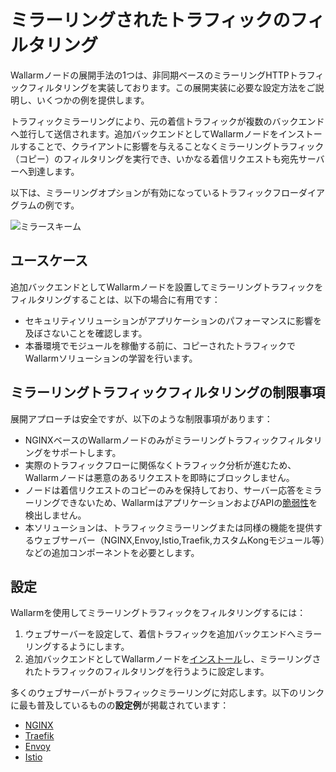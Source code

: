 # ミラーリングされたトラフィックのフィルタリング

Wallarmノードの展開手法の1つは、非同期ベースのミラーリングHTTPトラフィックフィルタリングを実装しております。この展開実装に必要な設定方法をご説明し、いくつかの例を提供します。

トラフィックミラーリングにより、元の着信トラフィックが複数のバックエンドへ並行して送信されます。追加バックエンドとしてWallarmノードをインストールすることで、クライアントに影響を与えることなくミラーリングトラフィック（コピー）のフィルタリングを実行でき、いかなる着信リクエストも宛先サーバーへ到達します。

以下は、ミラーリングオプションが有効になっているトラフィックフローダイアグラムの例です。

![ミラースキーム](../../../images/waf-installation/aws/terraform/wallarm-for-mirrored-traffic.png)

## ユースケース

追加バックエンドとしてWallarmノードを設置してミラーリングトラフィックをフィルタリングすることは、以下の場合に有用です：

* セキュリティソリューションがアプリケーションのパフォーマンスに影響を及ぼさないことを確認します。
* 本番環境でモジュールを稼働する前に、コピーされたトラフィックでWallarmソリューションの学習を行います。

## ミラーリングトラフィックフィルタリングの制限事項

展開アプローチは安全ですが、以下のような制限事項があります：

* NGINXベースのWallarmノードのみがミラーリングトラフィックフィルタリングをサポートします。
* 実際のトラフィックフローに関係なくトラフィック分析が進むため、Wallarmノードは悪意のあるリクエストを即時にブロックしません。
* ノードは着信リクエストのコピーのみを保持しており、サーバー応答をミラーリングできないため、WallarmはアプリケーションおよびAPIの[脆弱性](../../../about-wallarm/detecting-vulnerabilities.md)を検出しません。
* 本ソリューションは、トラフィックミラーリングまたは同様の機能を提供するウェブサーバー（NGINX,Envoy,Istio,Traefik,カスタムKongモジュール等）などの追加コンポーネントを必要とします。

## 設定

Wallarmを使用してミラーリングトラフィックをフィルタリングするには：

1. ウェブサーバーを設定して、着信トラフィックを追加バックエンドへミラーリングするようにします。
1. 追加バックエンドとしてWallarmノードを[インストール](../../../installation/supported-deployment-options.md)し、ミラーリングされたトラフィックのフィルタリングを行うように設定します。

多くのウェブサーバーがトラフィックミラーリングに対応します。以下のリンクに最も普及しているものの**設定例**が掲載されています：

* [NGINX](nginx-example.md)
* [Traefik](traefik-example.md)
* [Envoy](envoy-example.md)
* [Istio](istio-example.md)